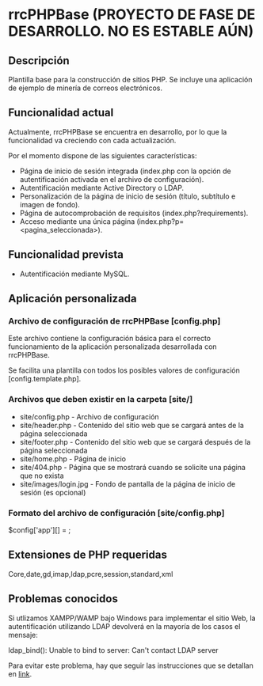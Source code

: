 # rrcPHPBase (PROYECTO DE FASE DE DESARROLLO. NO ES ESTABLE AÚN)

## Descripción

Plantilla base para la construcción de sitios PHP.
Se incluye una aplicación de ejemplo de minería de correos electrónicos.

## Funcionalidad actual

Actualmente, rrcPHPBase se encuentra en desarrollo, por lo que la funcionalidad va creciendo con cada actualización.

Por el momento dispone de las siguientes características:

+ Página de inicio de sesión integrada (index.php con la opción de autentificación activada en el archivo de configuración).
+ Autentificación mediante Active Directory o LDAP.
+ Personalización de la página de inicio de sesión (título, subtítulo e imagen de fondo).
+ Página de autocomprobación de requisitos (index.php?requirements).
+ Acceso mediante una única página (index.php?p=<pagina_seleccionada>).

## Funcionalidad prevista

+ Autentificación mediante MySQL.

## Aplicación personalizada

### Archivo de configuración de rrcPHPBase [config.php]

Este archivo contiene la configuración básica para el correcto funcionamiento de la aplicación personalizada desarrollada con rrcPHPBase.

Se facilita una plantilla con todos los posibles valores de configuración [config.template.php].

### Archivos que deben existir en la carpeta [site/]

+ site/config.php       - Archivo de configuración
+ site/header.php       - Contenido del sitio web que se cargará antes de la página seleccionada
+ site/footer.php       - Contenido del sitio web que se cargará después de la página seleccionada
+ site/home.php         - Página de inicio
+ site/404.php          - Página que se mostrará cuando se solicite una página que no exista
+ site/images/login.jpg - Fondo de pantalla de la página de inicio de sesión (es opcional)

### Formato del archivo de configuración [site/config.php]

$config['app'][<identificador>] = <valor>;

## Extensiones de PHP requeridas

Core,date,gd,imap,ldap,pcre,session,standard,xml

## Problemas conocidos

Si utlizamos XAMPP/WAMP bajo Windows para implementar el sitio Web, la autentificación utilizando LDAP devolverá en la mayoría de los casos el mensaje:

ldap_bind(): Unable to bind to server: Can't contact LDAP server

Para evitar este problema, hay que seguir las instrucciones que se detallan en [link](https://qadrio.wordpress.com/2012/03/14/ldap-ssl-connectionbind-with-self-signed-certificate-using-xamppwamp-on-windows/).